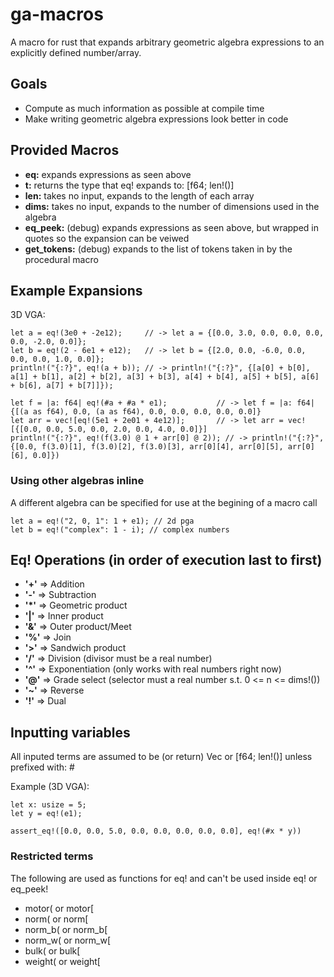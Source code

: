 # ga-macros
A macro for rust that expands arbitrary geometric algebra expressions to an explicitly defined number/array.

## Goals
  - Compute as much information as possible at compile time
  - Make writing geometric algebra expressions look better in code

## Provided Macros

  - **eq:** expands expressions as seen above
  - **t:** returns the type that eq! expands to: [f64; len!()]
  - **len:** takes no input, expands to the length of each array
  - **dims:** takes no input, expands to the number of dimensions used in the algebra 
  - **eq_peek:** (debug) expands expressions as seen above, but wrapped in quotes so the expansion can be veiwed
  - **get_tokens:** (debug) expands to the list of tokens taken in by the procedural macro
  
## Example Expansions
3D VGA: 
```
let a = eq!(3e0 + -2e12);     // -> let a = {[0.0, 3.0, 0.0, 0.0, 0.0, 0.0, -2.0, 0.0]};
let b = eq!(2 - 6e1 + e12);   // -> let b = {[2.0, 0.0, -6.0, 0.0, 0.0, 0.0, 1.0, 0.0]};
println!("{:?}", eq!(a + b)); // -> println!("{:?}", {[a[0] + b[0], a[1] + b[1], a[2] + b[2], a[3] + b[3], a[4] + b[4], a[5] + b[5], a[6] + b[6], a[7] + b[7]]});
```
```
let f = |a: f64| eq!(#a + #a * e1);           // -> let f = |a: f64| {[(a as f64), 0.0, (a as f64), 0.0, 0.0, 0.0, 0.0, 0.0]}
let arr = vec![eq!(5e1 + 2e01 + 4e12)];       // -> let arr = vec![{[0.0, 0.0, 5.0, 0.0, 2.0, 0.0, 4.0, 0.0]}]
println!("{:?}", eq!(f(3.0) @ 1 + arr[0] @ 2)); // -> println!("{:?}", {[0.0, f(3.0)[1], f(3.0)[2], f(3.0)[3], arr[0][4], arr[0][5], arr[0][6], 0.0]})
```

### Using other algebras inline

A different algebra can be specified for use at the begining of a macro call
```
let a = eq!("2, 0, 1": 1 + e1); // 2d pga 
let b = eq!("complex": 1 - i); // complex numbers
```

## Eq! Operations (in order of execution last to first)
- **'+'** => Addition
- **'-'** => Subtraction
- **'*'** => Geometric product
- **'|'** => Inner product
- **'&'** => Outer product/Meet
- **'%'** => Join
- **'>'** => Sandwich product
- **'/'** => Division (divisor must be a real number)
- **'^'** => Exponentiation (only works with real numbers right now)
- **'@'** => Grade select (selector must a real number s.t. 0 <= n <= dims!())
- **'~'** => Reverse
- **'!'** => Dual

## Inputting variables
All inputed terms are assumed to be (or return) Vec<f64> or [f64; len!()] unless prefixed with: #

Example (3D VGA):
```
let x: usize = 5;
let y = eq!(e1);

assert_eq!([0.0, 0.0, 5.0, 0.0, 0.0, 0.0, 0.0, 0.0], eq!(#x * y))
```
### Restricted terms
The following are used as functions for eq! and can't be used inside eq! or eq_peek!
- motor( or motor[
- norm( or norm[
- norm_b( or norm_b[
- norm_w( or norm_w[
- bulk( or bulk[
- weight( or weight[
